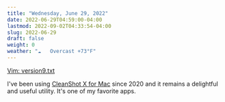```yaml
---
title: "Wednesday, June 29, 2022"
date: 2022-06-29T04:59:00-04:00
lastmod: 2022-09-02T04:33:54-04:00
slug: 2022-06-29
draft: false
weight: 0
weather: "☁️   Overcast +73°F"
---
```


[Vim: version9.txt](https://vimhelp.org/version9.txt.html#new-9)

I've been using [CleanShot X for Mac](https://cleanshot.com/) since 2020 and it remains a delightful and useful utility. It's one of my favorite apps.

[//]: # "Exported with love from a post written in Org mode"
[//]: # "- https://github.com/kaushalmodi/ox-hugo"

